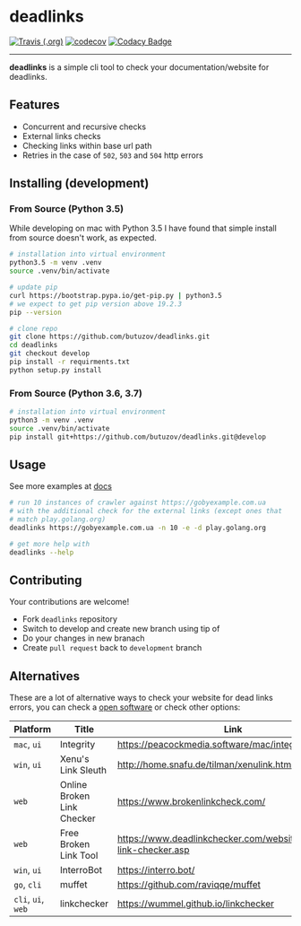 # deadlinks


[![Travis (.org)](https://img.shields.io/travis/butuzov/deadlinks/master)](https://travis-ci.org/butuzov/deadlinks)
[![codecov](https://codecov.io/gh/butuzov/deadlinks/branch/master/graph/badge.svg)](https://codecov.io/gh/butuzov/deadlinks)
[![Codacy Badge](https://api.codacy.com/project/badge/Grade/cff8901ed5974425a61dff833f8f81b8)](https://codacy.com/manual/butuzov/deadlinks)

---

**deadlinks** is a simple cli tool to check your documentation/website for deadlinks.

## Features

-   Concurrent and recursive checks
-   External links checks
-   Checking links within base url path
-   Retries in the case of `502`, `503` and `504` http errors

## Installing (development)

### From Source (Python 3.5)

While developing on mac with Python 3.5 I have found that simple install from source doesn't work, as expected.

```bash
# installation into virtual environment
python3.5 -m venv .venv
source .venv/bin/activate

# update pip
curl https://bootstrap.pypa.io/get-pip.py | python3.5
# we expect to get pip version above 19.2.3
pip --version

# clone repo
git clone https://github.com/butuzov/deadlinks.git
cd deadlinks
git checkout develop
pip install -r requirments.txt
python setup.py install
```

### From Source (Python 3.6, 3.7)

```bash
# installation into virtual environment
python3 -m venv .venv
source .venv/bin/activate
pip install git+https://github.com/butuzov/deadlinks.git@develop
```

## Usage

See more examples at [docs](docs/examples.md)

```bash
# run 10 instances of crawler against https://gobyexample.com.ua
# with the additional check for the external links (except ones that
# match play.golang.org)
deadlinks https://gobyexample.com.ua -n 10 -e -d play.golang.org

# get more help with
deadlinks --help
```

## Contributing

Your contributions are welcome!

-   Fork `deadlinks` repository
-   Switch to develop and create new branch using tip of
-   Do your changes in new branach
-   Create `pull request` back to `development` branch

## Alternatives

These are a lot of alternative ways to check your website for dead links errors, you can check a [open software](https://github.com/topics/link-checker) or check other options:

| Platform           | Title                      | Link                                                                |
|--------------------|----------------------------|---------------------------------------------------------------------|
| `mac`, `ui`        | Integrity                  | <https://peacockmedia.software/mac/integrity/free.html>             |
| `win`, `ui`        | Xenu's Link Sleuth         | <http://home.snafu.de/tilman/xenulink.html>                         |
| `web`              | Online Broken Link Checker | <https://www.brokenlinkcheck.com/>                                  |
| `web`              | Free Broken Link Tool      | <https://www.deadlinkchecker.com/website-dead-link-checker.asp>     |
| `win`, `ui`        | InterroBot                 | <https://interro.bot/>                                              |
| `go`, `cli`        | muffet                     | <https://github.com/raviqqe/muffet>                                 |
| `cli`, `ui`, `web` | linkchecker                | <https://wummel.github.io/linkchecker>                              |
